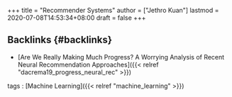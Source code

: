 +++
title = "Recommender Systems"
author = ["Jethro Kuan"]
lastmod = 2020-07-08T14:53:34+08:00
draft = false
+++

## Backlinks {#backlinks}

- [Are We Really Making Much Progress? A Worrying Analysis of Recent Neural Recommendation Approaches]({{< relref "dacrema19_progress_neural_rec" >}})

tags
: [Machine Learning]({{< relref "machine_learning" >}})
